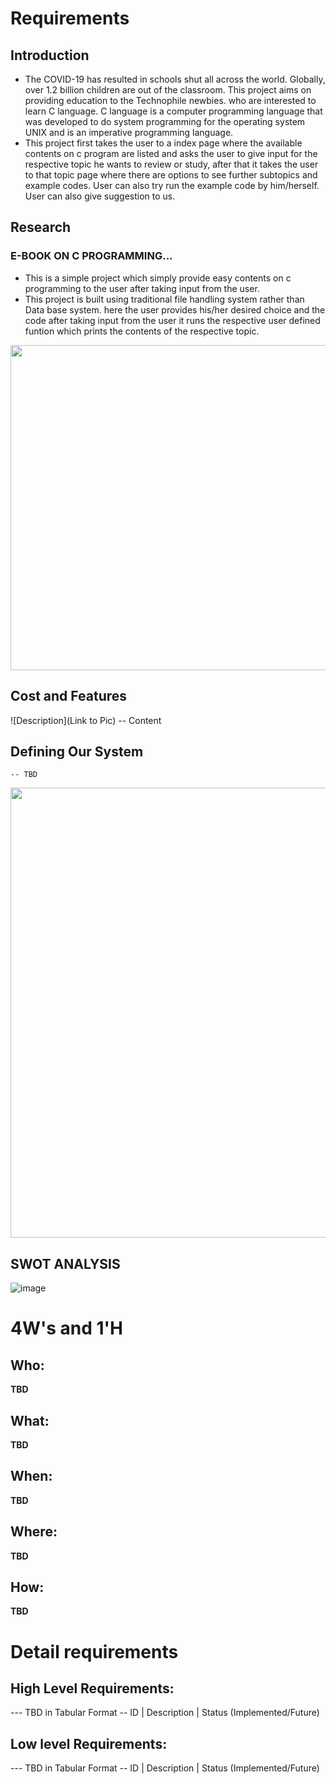 # Requirements
## Introduction
 * The COVID-19 has resulted in schools shut all across the world. Globally, over 1.2 billion children are out of the classroom. This project aims on providing education to the Technophile newbies. who are interested to learn C language. C language is a computer programming language that was developed to do system programming for the operating system UNIX and is an imperative programming language.
 * This project first takes the user to a index page where the available contents on c program are listed and asks the user to give input for the respective topic he wants to review or study, after that it takes the user to that topic page where there are options to see further subtopics and example codes. User can also try run the example code by him/herself. User can also give suggestion to us. 

## Research
### E-BOOK ON C PROGRAMMING...
* This is a simple project which simply provide easy contents on c programming to the user after taking input from the user. 
* This project is built using traditional file handling system rather than Data base system. here the user provides his/her desired choice and the code after taking input from the user it runs the respective user defined funtion which prints the contents of the respective topic.
<img src="https://github.com/debasish2110/LTTS-C-MiniProject/blob/master/1_Requirements/File-functions.jpg" width="920" height="520">

## Cost and Features
![Description](Link to Pic)
-- Content 
## Defining Our System
    -- TBD
<img src="https://github.com/debasish2110/LTTS-C-MiniProject/blob/master/1_Requirements/system%20definition.png" width="1080" height="720">

## SWOT ANALYSIS
![image](https://github.com/debasish2110/LTTS-C-MiniProject/blob/master/1_Requirements/SWOT%20analysis.png)

# 4W&#39;s and 1&#39;H

## Who:

**TBD**

## What:

**TBD**

## When:

**TBD**

## Where:

**TBD**

## How:

**TBD**

# Detail requirements
## High Level Requirements:
--- TBD in Tabular Format 
-- ID | Description | Status (Implemented/Future)


##  Low level Requirements:
--- TBD in Tabular Format 
-- ID | Description | Status (Implemented/Future)